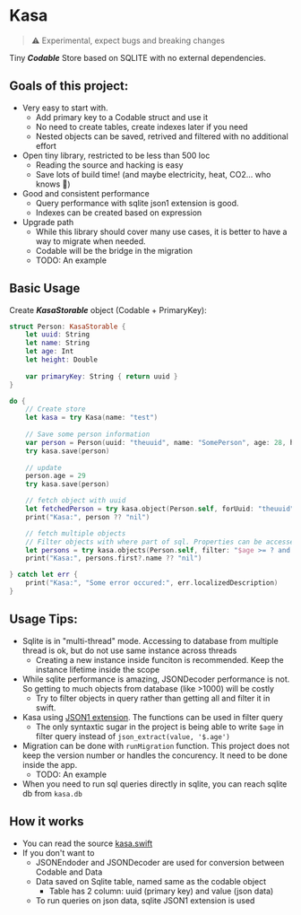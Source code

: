 # Kasa

> ⚠ Experimental, expect bugs and breaking changes

Tiny ***Codable*** Store based on SQLITE with no external dependencies.

## Goals of this project:
- Very easy to start with. 
    - Add primary key to a Codable struct and use it
    - No need to create tables, create indexes later if you need
    - Nested objects can be saved, retrived and filtered with no additional effort
- Open tiny library, restricted to be less than 500 loc
    - Reading the source and hacking is easy
    - Save lots of build time! (and maybe electricity, heat, CO2... who knows 🤔)
- Good and consistent performance
    - Query performance with sqlite json1 extension is good. 
    - Indexes can be created based on expression
- Upgrade path
    - While this library should cover many use cases, it is better to have a way to migrate when needed.
    - Codable will be the bridge in the migration
    - TODO: An example

## Basic Usage

Create ***KasaStorable*** object (Codable + PrimaryKey):

```swift
struct Person: KasaStorable {
    let uuid: String
    let name: String
    let age: Int
    let height: Double
    
    var primaryKey: String { return uuid }
}

do {
    // Create store
    let kasa = try Kasa(name: "test")
    
    // Save some person information
    var person = Person(uuid: "theuuid", name: "SomePerson", age: 28, height: 172.3)
    try kasa.save(person)
    
    // update
    person.age = 29
    try kasa.save(person)

    // fetch object with uuid
    let fetchedPerson = try kasa.object(Person.self, forUuid: "theuuid")
    print("Kasa:", person ?? "nil")

    // fetch multiple objects
    // Filter objects with where part of sql. Properties can be accessed with $ sign. Accessing nested objects is also possible like $person.adress.postCode 
    let persons = try kasa.objects(Person.self, filter: "$age >= ? and $height < ?", params: [30, 175], limit: 7)
    print("Kasa:", persons.first?.name ?? "nil")

} catch let err {
    print("Kasa:", "Some error occured:", err.localizedDescription)
}
```

## Usage Tips:
- Sqlite is in "multi-thread" mode. Accessing to database from multiple thread is ok, but do not use same instance across threads
    - Creating a new instance inside funciton is recommended. Keep the instance lifetime inside the scope
- While sqlite performance is amazing, JSONDecoder performance is not. So getting to much objects from database (like >1000) will be costly
    - Try to filter objects in query rather than getting all and filter it in swift.
- Kasa using [JSON1 extension](https://www.sqlite.org/json1.html). The functions can be used in filter query
    - The only syntaxtic sugar in the project is being able to write `$age` in filter query instead of `json_extract(value, '$.age')`
- Migration can be done with `runMigration` function. This project does not keep the version number or handles the concurency. It need to be done inside the app.
    - TODO: An example
- When you need to run sql queries directly in sqlite, you can reach sqlite db from `kasa.db`


## How it works
- You can read the source [kasa.swift](https://github.com/metinn/kasa/blob/master/Sources/kasa/kasa.swift)
- If you don't want to
    - JSONEndoder and JSONDecoder are used for conversion between Codable and Data
    - Data saved on Sqlite table, named same as the codable object
        - Table has 2 column: uuid (primary key) and value (json data)
    - To run queries on json data, sqlite JSON1 extension is used

